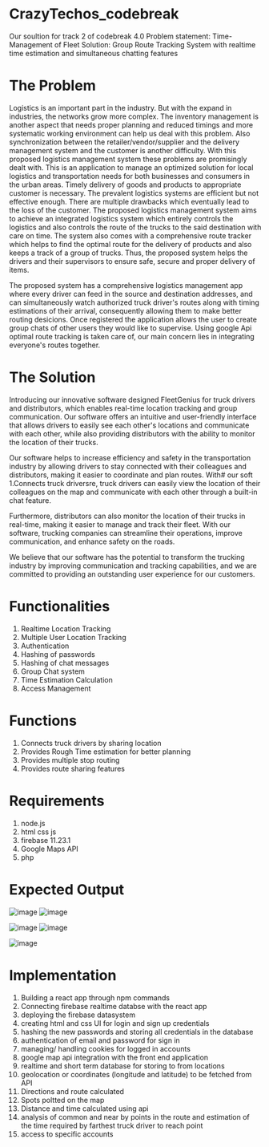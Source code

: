# CrazyTechos_codebreak

Our soultion for track 2 of codebreak 4.0
Problem statement: Time-Management of Fleet
Solution: Group Route Tracking System with realtime time estimation and simultaneous chatting features

# The Problem

Logistics is an important part in the industry. But with the expand in industries, the networks grow more complex. The inventory management is another aspect that needs proper planning and reduced timings and more systematic working environment can help us deal with this problem. Also synchronization between the retailer/vendor/supplier and the delivery management system and the customer is another difficulty. With this proposed logistics management system these problems are promisingly dealt with. This is an application to manage an optimized solution for local logistics and transportation needs for both businesses and consumers in the urban areas. Timely delivery of goods and products to appropriate customer is necessary. The prevalent logistics systems are efficient but not effective enough. There are multiple drawbacks which eventually lead to the loss of the customer. The proposed logistics management system aims to achieve an integrated logistics system which entirely controls the logistics and also controls the route of the trucks to the said destination with care on time. The system also comes with a comprehensive route tracker which helps to find the optimal route for the delivery of products and also keeps a track of a group of trucks. Thus, the proposed system helps the drivers and their supervisors to ensure safe, secure and proper delivery of items.

The proposed system has a comprehensive logistics management app where every driver can feed in the source and destination addresses, and can simultaneously watch authorized truck driver's routes along with timing estimations of their arrival, consequently allowing them to make better routing desicions. Once registered the application allows the user to create group chats of other users they would like to supervise. Using google Api optimal route tracking is taken care of, our main concern lies in integrating everyone's routes together.

# The Solution

Introducing our innovative software designed FleetGenius for truck drivers and distributors, which enables real-time location tracking and group communication. Our software offers an intuitive and user-friendly interface that allows drivers to easily see each other's locations and communicate with each other, while also providing distributors with the ability to monitor the location of their trucks.

Our software helps to increase efficiency and safety in the transportation industry by allowing drivers to stay connected with their colleagues and distributors, making it easier to coordinate and plan routes. With# our soft
1.Connects truck driversre, truck drivers can easily view the location of their colleagues on the map and communicate with each other through a built-in chat feature.

Furthermore, distributors can also monitor the location of their trucks in real-time, making it easier to manage and track their fleet. With our software, trucking companies can streamline their operations, improve communication, and enhance safety on the roads.

We believe that our software has the potential to transform the trucking industry by improving communication and tracking capabilities, and we are committed to providing an outstanding user experience for our customers.

# Functionalities

1. Realtime Location Tracking
2. Multiple User Location Tracking
3. Authentication
4. Hashing of passwords
5. Hashing of chat messages
6. Group Chat system
7. Time Estimation Calculation
8. Access Management

# Functions

1. Connects truck drivers by sharing location
2. Provides Rough Time estimation for better planning
3. Provides multiple stop routing
4. Provides route sharing features

# Requirements

1. node.js
2. html css js
3. firebase 11.23.1
4. Google Maps API
5. php

# Expected Output

![image](https://user-images.githubusercontent.com/91652136/219242698-7840a127-cb9a-4d74-83ba-364ed1319ed0.png)
![image](https://user-images.githubusercontent.com/91652136/219243001-cccdafbd-debd-4259-86cd-1ca5373690cb.png)

![image](https://user-images.githubusercontent.com/91652136/219248580-9babf702-46dd-454c-b0cc-b8edc799676a.png)
![image](https://user-images.githubusercontent.com/91652136/219248693-7842a4fb-42be-4577-b835-600459e4f9e4.png)

![image](https://user-images.githubusercontent.com/91652136/219248758-7315d8c7-06a3-457b-9b8f-5ace141ea9cc.png)

# Implementation

1. Building a react app through npm commands
2. Connecting firebase realtime databse with the react app
3. deploying the firebase datasystem
4. creating html and css UI for login and sign up credentials
5. hashing the new passwords and storing all credentials in the database
6. authentication of email and password for sign in
7. managing/ handling cookies for logged in accounts
8. google map api integration with the front end application
9. realtime and short term database for storing to from locations
10. geolocation or coordinates (longitude and latitude) to be fetched from API
11. Directions and route calculated
12. Spots poltted on the map
13. Distance and time calculated using api
14. analysis of common and near by points in the route and estimation of the time required by farthest truck driver to reach point
15. access to specific accounts
